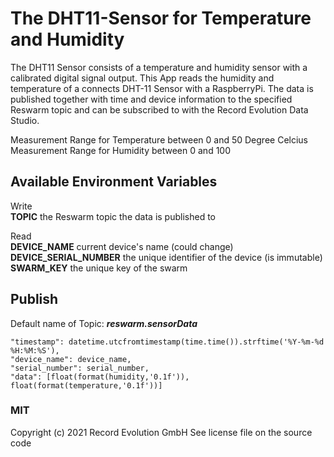 # The DHT11-Sensor for Temperature and Humidity
The DHT11 Sensor consists of a temperature and humidity sensor with a calibrated digital signal output. This App reads the humidity and temperature of a connects DHT-11 Sensor with a RaspberryPi. The data is published together with time and device information to the specified Reswarm topic and can be subscribed to with the Record Evolution Data Studio.

Measurement Range for Temperature between 0 and 50 Degree Celcius
Measurement Range for Humidity between 0 and 100


## Available Environment Variables
Write \
    **TOPIC**                  the Reswarm topic the data is published to

Read \
    **DEVICE_NAME**            current device's name (could change) \
    **DEVICE_SERIAL_NUMBER**   the unique identifier of the device (is immutable) \
    **SWARM_KEY**              the unique key of the swarm


## Publish 
Default name of Topic: _**reswarm.sensorData**_

    "timestamp": datetime.utcfromtimestamp(time.time()).strftime('%Y-%m-%d %H:%M:%S'),
    "device_name": device_name,
    "serial_number": serial_number,
    "data": [float(format(humidity,'0.1f')), float(format(temperature,'0.1f'))]

### MIT
Copyright (c) 2021 Record Evolution GmbH
See license file on the source code
